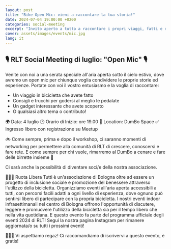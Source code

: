 ```yaml
---
layout: post
title: "Bike Open Mic: vieni a raccontare la tua storia!"
date: 2024-07-04 19:00:00 +0200
categories: social-meeting
excerpt: "Invito aperto a tuttə a raccontare i propri viaggi, fatti e da fare per prepararsi al meglio all'estate"
cover: assets/images/events/mic.jpg
lang: it
---
```


## 🎙️ RLT Social Meeting di luglio: "Open Mic" 🎙️

Venite con noi a una serata speciale all'aria aperta sotto il cielo estivo, dove avremo un open mic per chiunque voglia condividere le proprie storie ed esperienze. Portate con voi il vostro entusiasmo e la voglia di raccontare:

- Un viaggio in bicicletta che avete fatto
- Consigli e trucchi per godersi al meglio le pedalate
- Un gadget interessante che avete scoperto
- O qualsiasi altro tema o contributo!

🌍 Data: 4 luglio
🕒 Orario di Inizio: ore 19.00
📍 Location: DumBo Space
✅ Ingresso libero con registrazione su Meetup

🚲 Come sempre, prima e dopo il workshop, ci saranno momenti di networking per permettere alla comunità di RLT di crescere, conoscersi e fare rete. E come sempre per chi vuole, rimarremo al DumBo a cenare e fare delle birrette insieme 🍻

Ci sarà anche la possibilità di diventare soci/e della nostra associazione.

🚴‍♂️✨ Ruota Libera Tutti è un'associazione di Bologna oltre ad essere un progetto di inclusione sociale e promozione del benessere attraverso l'utilizzo della bicicletta. Organizziamo eventi all'aria aperta accessibili a tutti, con percorsi facili adatti a ogni livello di esperienza, dove ognuno può sentirsi libero di partecipare con la propria bicicletta. I nostri eventi indoor infrasettimanali nel centro di Bologna offrono l'opportunità di discutere, leggere e promuovere l'utilizzo della bicicletta sia per il tempo libero che nella vita quotidiana. E questo evento fa parte del programma ufficiale degli eventi 2024 di RLT! Segui la nostra pagina Instagram per rimanere aggiornata/o su tutti i prossimi eventi!

🚴‍♂️✨ Vi aspettiamo regaz! Ci raccomandiamo di iscrivervi a questo evento, è gratis!
